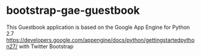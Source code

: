 # bootstrap-gae-guestbook
This Guestbook application is based on the Google App Engine for Python 2.7 https://developers.google.com/appengine/docs/python/gettingstartedpython27/ 
with Twitter Bootstrap
